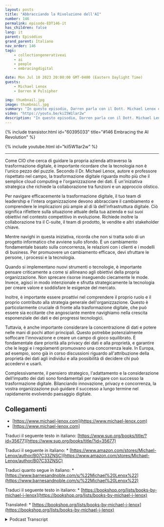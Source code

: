 ```yaml
---
layout: posts
title: "Abbracciando la Rivoluzione dell'AI"
number: 146
permalink: episode-EDT146-it
has_children: false
lang: it
parent: Episódios
grand_parent: Italiano
nav_order: 146
tags:
    - collectiongenerativeai
    - ai
    - people
    - embracingdigital

date: Mon Jul 10 2023 20:00:00 GMT-0400 (Eastern Daylight Time)
guests:
    - Michael Lenox
    - Darren W Pulsipher

img: thumbnail.jpg
image: thumbnail.jpg
summary: "In questo episodio, Darren parla con il Dott. Michael Lenox della crescente rivoluzione dell'IA e di come abbracciarla o essere distrutti. Michael ha appena pubblicato un nuovo libro intitolato "Strategia nell'era digitale: padroneggiare la trasformazione digitale"."
video: "https://youtu.be/kiI5W1lar2w"
description: "In questo episodio, Darren parla con il Dott. Michael Lenox della crescente rivoluzione dell'IA e di come abbracciarla o essere distrutti. Michael ha appena pubblicato un nuovo libro intitolato "Strategia nell'era digitale: padroneggiare la trasformazione digitale"."
---
```


<div>
{% include transistor.html id="60395033" title="#146 Embracing the AI Revolution" %}

{% include youtube.html id="kiI5W1lar2w" %}
</div>

---

Come CIO che cerca di guidare la propria azienda attraverso la trasformazione digitale, è importante ricordare che la tecnologia non è l'unico pezzo del puzzle. Secondo il Dr. Michael Lenox, autore e professore rispettato nel campo, la trasformazione digitale riguarda molto più che il semplice cloud computing e l'organizzazione dei dati. È un'iniziativa strategica che richiede la collaborazione tra funzioni e un approccio olistico.

Per navigare efficacemente la trasformazione digitale, il tuo team di leadership e l'intera organizzazione devono abbracciare il cambiamento e comprendere le implicazioni più ampie al di là dell'infrastruttura digitale. Ciò significa riflettere sulla situazione attuale della tua azienda e sui suoi obiettivi nel contesto competitivo in evoluzione. Richiede inoltre la collaborazione tra il C-suite, il team di prodotto, le vendite e altri stakeholder chiave.

Mentre navighi in questa iniziativa, ricorda che non si tratta solo di un progetto informatico che avviene sullo sfondo. È un cambiamento fondamentale basato sulla concorrenza, le relazioni con i clienti e i modelli di business. Per promuovere un cambiamento efficace, devi sfruttare le persone, i processi e la tecnologia.

Quando si implementano nuovi strumenti o tecnologie, è importante pensare criticamente a come si allineano agli obiettivi della propria organizzazione. Non sprecare risorse inseguendo ciecamente le mode. Invece, agisci in modo intenzionale e sfrutta strategicamente la tecnologia per creare valore e soddisfare le esigenze del mercato.

Inoltre, è importante essere proattivi nel comprendere il proprio ruolo e il proprio contributo alla strategia generale dell'organizzazione. Questo è particolarmente cruciale di fronte alla trasformazione digitale, che può essere sia eccitante che angosciante mentre navighiamo nella crescita esponenziale dei dati e dei progressi tecnologici.

Tuttavia, è anche importante considerare la concentrazione di dati e potere nelle mani di pochi attori principali. Questo potrebbe potenzialmente soffocare l'innovazione e creare un campo di gioco squilibrato. È fondamentale dare priorità alla privacy dei dati e alla proprietà, e garantire che le leggi e i regolamenti promuovano una concorrenza leale. In Europa, ad esempio, sono già in corso discussioni riguardo all'attribuzione della proprietà dei dati agli individui e alla possibilità di decidere chi può accedervi e usarli.

Complessivamente, il pensiero strategico, l'adattamento e la considerazione dell'impatto dei dati sono fondamentali per navigare con successo la trasformazione digitale. Bilanciando innovazione, privacy e concorrenza, la vostra organizzazione può guidare il successo a lungo termine nel rapidamente evolvendo paesaggio digitale.

## Collegamenti

* [https://www.michael-lenox.com](https://www.michael-lenox.com)
* [https://www.michael-lenox.com]

Traduci il seguente testo in italiano: [https://www.sup.org/books/title/?id=35677](https://www.sup.org/books/title/?id=35677)

Traduci il seguente in italiano: * [https://www.amazon.com/stores/Michael-Lenox/author/B07C33ZNSC](https://www.amazon.com/stores/Michael-Lenox/author/B07C33ZNSC)

Traduci quanto segue in italiano: * [https://www.barnesandnoble.com/s/%22Michael%20Lenox%22](https://www.barnesandnoble.com/s/%22Michael%20Lenox%22)

Traduci il seguente testo in italiano: * [https://bookshop.org/lists/books-by-michael-j-lenox](https://bookshop.org/lists/books-by-michael-j-lenox)

Translated: * [https://bookshop.org/lists/books-by-michael-j-lenox](https://bookshop.org/lists/books-by-michael-j-lenox)



<details>
<summary> Podcast Transcript </summary>

<p></p>

</details>
